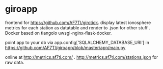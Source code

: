 # giroapp

frontend for https://github.com/AF7TI/girotick. display latest ionosphere metrics for each station as datatable and render to .json for other stuff . Docker based on tiangolo uwsgi-nginx-flask-docker.

point app to your db via app.config['SQLALCHEMY_DATABASE_URI'] in https://github.com/AF7TI/giroapp/blob/master/app/main.py

online at http://metrics.af7ti.com/ . http://metrics.af7ti.com/stations.json for raw data.


